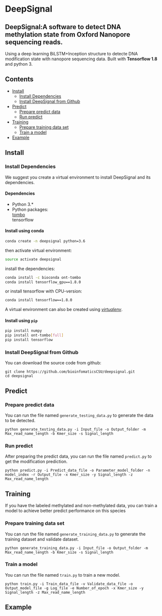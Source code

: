 # DeepSignal
## DeepSignal:A software to detect DNA methylation state from Oxford Nanopore sequencing reads.
Using a deep learning BiLSTM+Inception structure to detecte DNA modification state with nanopore sequencing data.
Built with **Tensorflow 1.8** and python 3.

## Contents

- [Install](#install)
    - [Install Dependencies](#instal-Dependencies)
    - [Install DeepSignal from Github](#Install-DeepSignal-from-Github)
- [Predict](#predict)
    - [Prepare predict data](#prepare-predict-data)
    - [Run predict](#run-predict)
- [Training](#training)
    - [Prepare training data set](#prepare-training-data-set)
    - [Train a model](#train-a-model)
- [Example](#Example)

## Install
### Install Dependencies
We suggest you create a virtual environment to install DeepSignal and its dependencies.
#### Dependencies
   - Python 3.*
   - Python packages:\
        [tombo](https://github.com/nanoporetech/tombo)\
        tensorflow

#### Install using conda
```bash
conda create -n deepsignal python=3.6
```
then activate virtual environment:
```bash
source activate deepsignal
```
install the dependencies:
```bash
conda install -c bioconda ont-tombo
conda install tensorflow_gpu==1.8.0
```
or install tensorflow with CPU-version:
```bash
conda install tensorflow==1.8.0
```
A virtual environment can also be created using [*virtualenv*](https://github.com/pypa/virtualenv/).

#### Install using `pip`
```bash
pip install numpy
pip install ont-tombo[full]
pip install tensorflow
```

### Install DeepSignal from Github
You can download the source code from github:
```
git clone https://github.com/bioinfomaticsCSU/deepsignal.git
cd deepsignal
```
## Predict
### Prepare predict data
You can run the file named `generate_testing_data.py` to generate the data to be detected.
```
python generate_testing_data.py -i Input_file -o Output_folder -m Max_read_name_length -b Kmer_size -s Signal_length
```
### Run predict
After preparing the predict data, you can run the file named `predict.py` to get the modification prediction.
```
python predict.py -i Predict_data_file -o Parameter_model_folder -n model_index -r Output_file -x Kmer_size -y Signal_length -z Max_read_name_length
```

## Training
If you have the labeled methylated and non-methylated data, you can train a model to achieve better predict performance on this species
### Prepare training data set
You can run the file named `generate_training_data.py` to generate the training dataset and validate dataset.
```
python generate_training_data.py -i Input_file -o Output_folder -m Max_read_name_length -b Kmer_size -s Signal_length
```
### Train a model
You can run the file named `train.py` to train a new model.
```
python train.py -i Train_data_file -v Validate_data_file -o Output_model_file -g Log_file -e Number_of_epoch -x Kmer_size -y Signal_length -z Max_read_name_length
```

## Example




